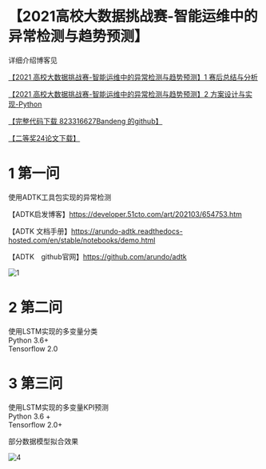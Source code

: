 # 【2021高校大数据挑战赛-智能运维中的异常检测与趋势预测】

详细介绍博客见

[【2021 高校大数据挑战赛-智能运维中的异常检测与趋势预测】1 赛后总结与分析](https://zhuanlan.zhihu.com/p/429514263)

[【2021 高校大数据挑战赛-智能运维中的异常检测与趋势预测】2 方案设计与实现-Python](https://zhuanlan.zhihu.com/write)

[【完整代码下载 823316627Bandeng 的github】](https://link.zhihu.com/?target=https%3A//github.com/823316627bandeng/2021-University-BigData-Challenge)  

[【二等奖24论文下载】](https://mianbaoduo.com/o/bread/YpiWk5hx)

# 1 第一问

使用ADTK工具包实现的异常检测

【ADTK启发博客】https://developer.51cto.com/art/202103/654753.htm

【ADTK 文档手册】https://arundo-adtk.readthedocs-hosted.com/en/stable/notebooks/demo.html

【ADTK　github官网】https://github.com/arundo/adtk

![1](https://pic2.zhimg.com/80/v2-1898dc94f42c88c48d03ab8938ac8b39_720w.jpg)



# 2 第二问

使用LSTM实现的多变量分类  
Python 3.6+  
Tensorflow 2.0

# 3 第三问

使用LSTM实现的多变量KPI预测  
Python 3.6 +   
Tensorflow 2.0+

部分数据模型拟合效果

![4](https://pic1.zhimg.com/80/v2-193bf313aed9bf2188a2c75d4ec99cbc_720w.jpg)
